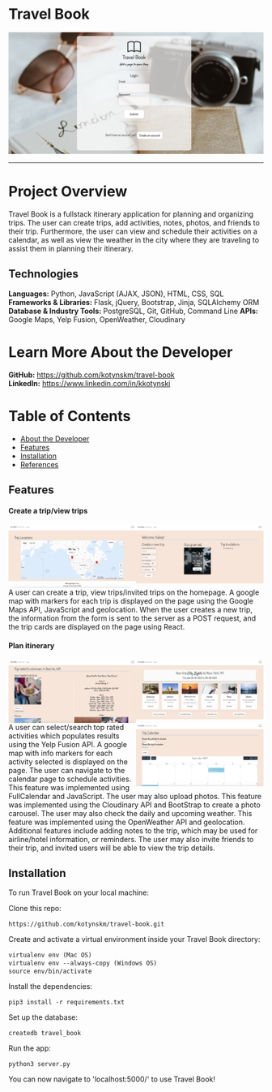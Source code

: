 # Travel Book

<img src="/static/img/login.png">

---

# Project Overview

Travel Book is a fullstack itinerary application for planning and organizing trips. The user can create trips, add activities, notes, photos, and friends to their trip. Furthermore, the user can view and schedule their activities on a calendar, as well as view the weather in the city where they are traveling to assist them in planning their itinerary.

## Technologies

**Languages:** Python, JavaScript (AJAX, JSON), HTML, CSS, SQL  
**Frameworks & Libraries:** Flask, jQuery, Bootstrap, Jinja, SQLAlchemy ORM  
**Database & Industry Tools:** PostgreSQL, Git, GitHub, Command Line
**APIs:** Google Maps, Yelp Fusion, OpenWeather, Cloudinary

# <a name="about"></a>Learn More About the Developer

**GitHub:** https://github.com/kotynskm/travel-book  
**LinkedIn:** https://www.linkedin.com/in/kkotynski

# Table of Contents

- [About the Developer](#about)
- [Features](#features)
- [Installation](#installation)
- [References](#references)

## <a name="features"></a>Features

#### Create a trip/view trips

<img src="/static/img/homepage.png" align="right" width="50%">
<img src="/static/img/homepage-map.png" align="right" width="50%">
A user can create a trip, view trips/invited trips on the homepage. A google map with markers for each trip is displayed on the page using the Google Maps API, JavaScript and geolocation. When the user creates a new trip, the information from the form is sent to the server as a POST request, and the trip cards are displayed on the page using React.

#### Plan itinerary

<img src="/static/img/tripitinerarycards.png" align="right" width="50%">
<img src="/static/img/activities.png" align="right" width="50%">
<img src="/static/img/calendar.png" align="right" width="50%">
A user can select/search top rated activities which populates results using the Yelp Fusion API. A google map with info markers for each activity selected is displayed on the page. The user can navigate to the calendar page to schedule activities. This feature was implemented using FullCalendar and JavaScript. The user may also upload photos. This feature was implemented using the Cloudinary API and BootStrap to create a photo carousel. The user may also check the daily and upcoming weather. This feature was implemented using the OpenWeather API and geolocation. Additional features include adding notes to the trip, which may be used for airline/hotel information, or reminders. The user may also invite friends to their trip, and invited users will be able to view the trip details.

## <a name="installation"></a>Installation

To run Travel Book on your local machine:

Clone this repo:

```
https://github.com/kotynskm/travel-book.git
```

Create and activate a virtual environment inside your Travel Book directory:

```
virtualenv env (Mac OS)
virtualenv env --always-copy (Windows OS)
source env/bin/activate
```

Install the dependencies:

```
pip3 install -r requirements.txt
```

Set up the database:

```
createdb travel_book
```

Run the app:

```
python3 server.py
```

You can now navigate to 'localhost:5000/' to use Travel Book!
